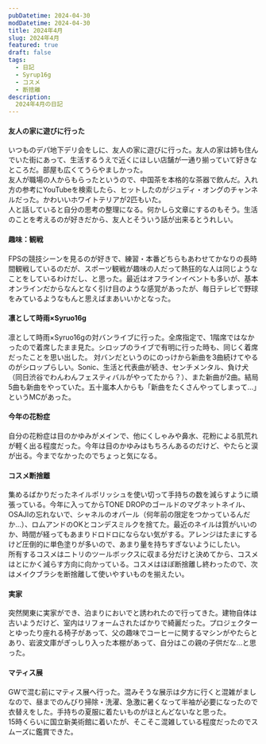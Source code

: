 ```yaml
---
pubDatetime: 2024-04-30
modDatetime: 2024-04-30
title: 2024年4月
slug: 2024年4月
featured: true
draft: false
tags:
  - 日記
  - Syrup16g
  - コスメ
  - 断捨離
description:
  2024年4月の日記
---
```


#### 友人の家に遊びに行った
いつものデパ地下デリ会をしに、友人の家に遊びに行った。友人の家は姉も住んでいた街にあって、生活するうえで近くにほしい店舗が一通り揃っていて好きなところだ。部屋も広くてうらやましかった。  
友人が職場の人からもらったというので、中国茶を本格的な茶器で飲んだ。入れ方の参考にYouTubeを検索したら、ヒットしたのがジュディ・オングのチャンネルだった。かわいいホワイトテリアが2匹もいた。  
人と話していると自分の思考の整理になる。何かしら文章にするのもそう。生活のことを考えるのが好きだから、友人とそういう話が出来るとうれしい。

#### 趣味：観戦
FPSの競技シーンを見るのが好きで、練習・本番どちらもあわせてかなりの長時間観戦しているのだが、スポーツ観戦が趣味の人だって熱狂的な人は同じようなことをしているわけだし、と思った。最近はオフラインイベントも多いが、基本オンラインだからなんとなく引け目のような感覚があったが、毎日テレビで野球をみているようなもんと思えばまあいいかとなった。

#### 凛として時雨×Syruo16g
凛として時雨×Syruo16gの対バンライブに行った。全席指定で、1階席ではなかったので着席したまま見た。シロップのライブで有明に行った時も、同じく着席だったことを思い出した。
対バンだというのにのっけから新曲を3曲続けてやるのがシロップらしい。Sonic、生活と代表曲が続き、センチメンタル、負け犬（同日渋谷でわんわんフェスティバルがやってたから？）、また新曲が2曲。結局5曲も新曲をやっていた。五十嵐本人からも「新曲をたくさんやってしまって…」というMCがあった。

 #### 今年の花粉症
自分の花粉症は目のかゆみがメインで、他にくしゃみや鼻水、花粉による肌荒れが軽く出る程度だった。今年は目のかゆみはもちろんあるのだけど、やたらと涙が出る。今までなかったのでちょっと気になる。

#### コスメ断捨離
集めるばかりだったネイルポリッシュを使い切って手持ちの数を減らすように頑張っている。今年に入ってからTONE DROPのゴールドのマグネットネイル、OSAJIの忘れないで、シャネルのオパール（何年前の限定をつかっているんだか…）、ロムアンドのOKとコンデスミルクを捨てた。最近のネイルは質がいいのか、時間が経ってもあまりドロドロにならない気がする。アレンジはたまにするけど圧倒的に単色塗りが多いので、あまり量を持ちすぎないようにしたい。  
所有するコスメはニトリのツールボックスに収まる分だけと決めてから、コスメはとにかく減らす方向に向かっている。コスメはほぼ断捨離し終わったので、次はメイクブラシを断捨離して使いやすいものを揃えたい。

#### 実家
突然関東に実家ができ、泊まりにおいでと誘われたので行ってきた。建物自体は古いようだけど、室内はリフォームされたばかりで綺麗だった。プロジェクターとゆったり座れる椅子があって、父の趣味でコーヒーに関するマシンがやたらとあり、岩波文庫がぎっしり入った本棚があって、自分はこの親の子供だな…と思った。

#### マティス展
GWで混む前にマティス展へ行った。混みそうな展示は夕方に行くと混雑がましなので、昼までのんびり掃除・洗濯、急激に暑くなって半袖が必要になったので衣替えをした。手持ちの夏服に着たいものがほとんどないなと思った。  
15時くらいに国立新美術館に着いたが、そこそこ混雑している程度だったのでスムーズに鑑賞できた。
